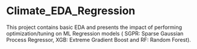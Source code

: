 # Climate_EDA_Regression
This project contains basic EDA and presents the impact of performing optimization/tuning on ML Regression models ( SGPR: Sparse Gaussian Process Regressor, XGB: Extreme Gradient Boost and RF: Random Forest).
